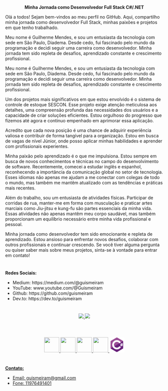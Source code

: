 <p><div align="center"><b>Minha Jornada como Desenvolvedor Full Stack C#/.NET</b></div></p>

<p>Olá a todos! Sejam bem-vindos ao meu perfil no GitHub. Aqui, compartilho minha jornada como desenvolvedor Full Stack, minhas paixões e projetos em que tenho trabalhado.</p>

<p>
Meu nome é Guilherme Mendes, e sou um entusiasta da tecnologia com sede em São Paulo, Diadema. Desde cedo, fui fascinado pelo mundo da programação e decidi seguir uma carreira como desenvolvedor. Minha jornada tem sido repleta de desafios, aprendizado constante e crescimento profissional.</p>

<p>
Meu nome é Guilherme Mendes, e sou um entusiasta da tecnologia com sede em São Paulo, Diadema. Desde cedo, fui fascinado pelo mundo da programação e decidi seguir uma carreira como desenvolvedor. Minha jornada tem sido repleta de desafios, aprendizado constante e crescimento profissional.</p>

<p>Um dos projetos mais significativos em que estou envolvido é o sistema de controle de estoque SESCON. Esse projeto exige atenção meticulosa aos detalhes, uma compreensão profunda das necessidades dos usuários e a capacidade de criar soluções eficientes. Estou orgulhoso do progresso que fizemos até agora e continuo empenhado em aprimorar essa aplicação.</p>

<p>
 Acredito que cada nova posição é uma chance de adquirir experiência valiosa e contribuir de forma tangível para a organização. Estou em busca de vagas de nível Júnior, onde posso aplicar minhas habilidades e aprender com profissionais experientes.</p>

<p>
Minha paixão pelo aprendizado é o que me impulsiona. Estou sempre em busca de novos conhecimentos e técnicas no campo do desenvolvimento de software. Recentemente, comecei a estudar inglês e espanhol, reconhecendo a importância da comunicação global no setor de tecnologia. Esses idiomas não apenas me ajudam a me conectar com colegas de todo o mundo, mas também me mantêm atualizado com as tendências e práticas mais recentes.</p>

<p>
Além do trabalho, sou um entusiasta de atividades físicas. Participar de corridas de rua, manter-me em forma com musculação e praticar artes marciais como Jiu-jitsu e kung-fu são partes essenciais da minha vida. Essas atividades não apenas mantêm meu corpo saudável, mas também proporcionam um equilíbrio necessário entre minha vida profissional e pessoal.</p>

<p>
Minha jornada como desenvolvedor tem sido emocionante e repleta de aprendizado. Estou ansioso para enfrentar novos desafios, colaborar com outros profissionais e continuar crescendo. Se você tiver alguma pergunta ou quiser saber mais sobre meus projetos, sinta-se à vontade para entrar em contato!</p>

# 

<b>Redes Sociais:</b>
<ul>
  <li>Medium: https://medium.com/@guismeiram</li>
  <li>YouTube: www.youtube.com/@Guismeiram</li>
  <li>Github: https://github.com/guismeiram</li>
  <li>Dev.to: https://dev.to/guismeiram</li>
</ul>

# 

<div align="center">
  <a href="https://github.com/guismeiram">
  <img height="180em" src="https://github-readme-stats.vercel.app/api?username=guismeiram&show_icons=true&theme=dark&include_all_commits=true&count_private=true"/>
  <img height="180em" src="https://github-readme-stats.vercel.app/api/top-langs/?username=guismeiram&layout=compact&langs_count=7&theme=dark"/>
</div>

# 

<div style="text-align: center">
  </br>
  <img height="48" width="48" src="https://img.icons8.com/color/48/000000/microsoft-sql-server.png"/>
  <img height="48" width="48" src="https://cdn.jsdelivr.net/gh/devicons/devicon/icons/postgresql/postgresql-original.svg" />
  <img height="48" width="48" src="https://cdn.jsdelivr.net/gh/devicons/devicon/icons/git/git-plain.svg" />
  <img height="48" width="48" src="https://cdn.jsdelivr.net/gh/devicons/devicon/icons/dotnetcore/dotnetcore-original.svg" />
  <img height="48" width="48" src="https://raw.githubusercontent.com/devicons/devicon/master/icons/csharp/csharp-original.svg">
</div>

# 

<b>Contato:</b>
<ul>
  <li>Email: guismeiram@gmail.com</li>
  <li>Fone: 11976491401</li>
</ul>


